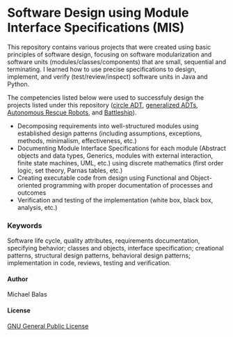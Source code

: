 # Software Design using Module Interface Specifications (MIS)
This repository contains various projects that were created using basic principles of software design, focusing on software modularization and software units (modules/classes/components) that are small, sequential and terminating. I learned how to use precise specifications to design, implement, and verify (test/review/inspect) software units in Java and Python.

The competencies listed below were used to successfuly design the projects listed under this repository ([circle ADT](Circle_ADT/), [generalized ADTs](Generalized_ADT/), [Autonomous Rescue Robots](Autonomous_Rescue_Robot/), and [Battleship](Battleship/)).
- Decomposing requirements into well-structured modules using established design patterns (including assumptions, exceptions, methods, minimalism, effectiveness, etc.)
- Documenting Module Interface Specifications for each module (Abstract objects and data types, Generics, modules with external interaction, finite state machines, UML, etc.) using discrete mathematics (first order logic, set theory, Parnas tables, etc.)
- Creating executable code from design using Functional and Object-oriented programming with proper documentation of processes and outcomes
- Verification and testing of the implementation (white box, black box, analysis, etc.) 
### Keywords
Software life cycle, quality attributes, requirements documentation, specifying behavior; classes and objects, interface specification; creational patterns, structural design patterns, behavioral design patterns; implementation in code, reviews, testing and verification.

#### Author
Michael Balas

#### License
[GNU General Public License](LICENSE)


